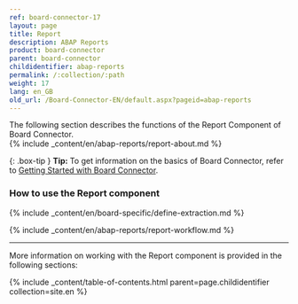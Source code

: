 ```yaml
---
ref: board-connector-17
layout: page
title: Report
description: ABAP Reports
product: board-connector
parent: board-connector
childidentifier: abap-reports
permalink: /:collection/:path
weight: 17
lang: en_GB
old_url: /Board-Connector-EN/default.aspx?pageid=abap-reports
---
```


The following section describes the functions of the Report Component of Board Connector.<br>
{% include _content/en/abap-reports/report-about.md %}

{: .box-tip }
**Tip:** To get information on the basics of Board Connector, refer to [Getting Started with Board Connector](./getting-started).

### How to use the Report component
{% include _content/en/board-specific/define-extraction.md %}

{% include _content/en/abap-reports/report-workflow.md %}

---
More information on working with the Report component is provided in the following sections:

{% include _content/table-of-contents.html parent=page.childidentifier collection=site.en %}



